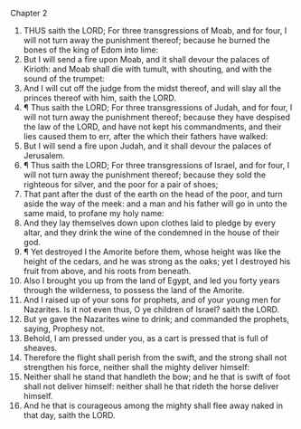 

Chapter 2

1. THUS saith the LORD; For three transgressions of Moab, and for four, I will not turn away the punishment thereof; because he burned the bones of the king of Edom into lime:
2. But I will send a fire upon Moab, and it shall devour the palaces of Kirioth: and Moab shall die with tumult, with shouting, and with the sound of the trumpet:
3. And I will cut off the judge from the midst thereof, and will slay all the princes thereof with him, saith the LORD.
4. ¶ Thus saith the LORD; For three transgressions of Judah, and for four, I will not turn away the punishment thereof; because they have despised the law of the LORD, and have not kept his commandments, and their lies caused them to err, after the which their fathers have walked:
5. But I will send a fire upon Judah, and it shall devour the palaces of Jerusalem.
6. ¶ Thus saith the LORD; For three transgressions of Israel, and for four, I will not turn away the punishment thereof; because they sold the righteous for silver, and the poor for a pair of shoes;
7. That pant after the dust of the earth on the head of the poor, and turn aside the way of the meek: and a man and his father will go in unto the same maid, to profane my holy name:
8. And they lay themselves down upon clothes laid to pledge by every altar, and they drink the wine of the condemned in the house of their god.
9. ¶ Yet destroyed I the Amorite before them, whose height was like the height of the cedars, and he was strong as the oaks; yet I destroyed his fruit from above, and his roots from beneath.
10. Also I brought you up from the land of Egypt, and led you forty years through the wilderness, to possess the land of the Amorite.
11. And I raised up of your sons for prophets, and of your young men for Nazarites. Is it not even thus, O ye children of Israel? saith the LORD.
12. But ye gave the Nazarites wine to drink; and commanded the prophets, saying, Prophesy not.
13. Behold, I am pressed under you, as a cart is pressed that is full of sheaves.
14. Therefore the flight shall perish from the swift, and the strong shall not strengthen his force, neither shall the mighty deliver himself:
15. Neither shall he stand that handleth the bow; and he that is swift of foot shall not deliver himself: neither shall he that rideth the horse deliver himself.
16. And he that is courageous among the mighty shall flee away naked in that day, saith the LORD.
